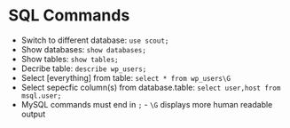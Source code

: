 # SQL Commands
* Switch to different database:
`use scout;`
* Show databases:
`show databases;`
* Show tables:
`show tables;`
* Decribe table:
`describe wp_users;`
* Select [everything] from table:
`select * from wp_users\G`
* Select sepecfic column(s) from database.table:
`select user,host from msql.user;`
* MySQL commands must end in `;` - `\G` displays more human readable output
